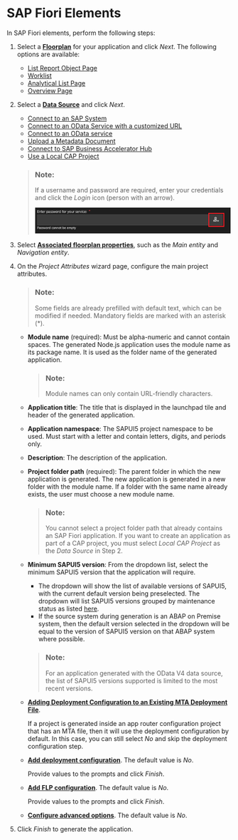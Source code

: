 <!-- loio1488469a315c442fa116ab4449d4ad27 -->

# SAP Fiori Elements

In SAP Fiori elements, perform the following steps:

1.  Select a [**Floorplan**](supported-floorplans-2b2b12e.md) for your application and click *Next*. The following options are available:
    -   [List Report Object Page](supported-floorplans-2b2b12e.md#loio2b2b12e708944d85a40d087194cc1edd__ul_emp_5pt_rlb)
    -   [Worklist](supported-floorplans-2b2b12e.md#loio2b2b12e708944d85a40d087194cc1edd__ul_v3k_15v_54b)
    -   [Analytical List Page](supported-floorplans-2b2b12e.md#loio2b2b12e708944d85a40d087194cc1edd__ul_jxj_25v_54b)
    -   [Overview Page](supported-floorplans-2b2b12e.md#loio2b2b12e708944d85a40d087194cc1edd__ul_dcr_h5v_54b)

2.  Select a [**Data Source**](data-source-9906181.md) and click *Next*.

    -   [Connect to an SAP System](data-source-9906181.md#loio99061814ead548808d539861fb27bafb__section_tpk_mzx_v4b)
    -   [Connect to an OData Service with a customized URL](data-source-9906181.md#loio99061814ead548808d539861fb27bafb__section_i2d_yzx_v4b)
    -   [Connect to an OData service](data-source-9906181.md#loio99061814ead548808d539861fb27bafb__section_sx1_chy_v4b)
    -   [Upload a Metadata Document](data-source-9906181.md#loio99061814ead548808d539861fb27bafb__section_xk3_nhy_v4b)
    -   [Connect to SAP Business Accelerator Hub](data-source-9906181.md#loio99061814ead548808d539861fb27bafb__section_rgz_xhy_v4b)
    -   [Use a Local CAP Project](data-source-9906181.md#loio99061814ead548808d539861fb27bafb__section_fgh_m3y_v4b)

    > ### Note:  
    > If a username and password are required, enter your credentials and click the *Login* icon \(person with an arrow\).
    > 
    > ![](images/Login_button_App_Gen_fb8dd99.png)

3.  Select [**Associated floorplan properties**](floorplan-properties-745ae0c.md), such as the *Main entity* and *Navigation entity*.
4.  On the *Project Attributes* wizard page, configure the main project attributes.

    > ### Note:  
    > Some fields are already prefilled with default text, which can be modified if needed. Mandatory fields are marked with an asterisk \(\*\).

    -   **Module name** \(required\): Must be alpha-numeric and cannot contain spaces. The generated Node.js application uses the module name as its package name. It is used as the folder name of the generated application.

        > ### Note:  
        > Module names can only contain URL-friendly characters.

    -   **Application title**: The title that is displayed in the launchpad tile and header of the generated application.
    -   **Application namespace**: The SAPUI5 project namespace to be used. Must start with a letter and contain letters, digits, and periods only.
    -   **Description**: The description of the application.
    -   **Project folder path** \(required\): The parent folder in which the new application is generated. The new application is generated in a new folder with the module name. If a folder with the same name already exists, the user must choose a new module name.

        > ### Note:  
        > You cannot select a project folder path that already contains an SAP Fiori application. If you want to create an application as part of a CAP project, you must select *Local CAP Project* as the *Data Source* in Step 2.

    -   **Minimum SAPUI5 version**: From the dropdown list, select the minimum SAPUI5 version that the application will require.

        -   The dropdown will show the list of available versions of SAPUI5, with the current default version being preselected. The dropdown will list SAPUI5 versions grouped by maintenance status as listed [here](https://ui5.sap.com/versionoverview.html).
        -   If the source system during generation is an ABAP on Premise system, then the default version selected in the dropdown will be equal to the version of SAPUI5 version on that ABAP system where possible.

        > ### Note:  
        > For an application generated with the OData V4 data source, the list of SAPUI5 versions supported is limited to the most recent versions.

    -   **[Adding Deployment Configuration to an Existing MTA Deployment File](../Additional-Configuration/adding-an-sap-fiori-application-to-an-mta-deployment-file-with-5a17ba6.md#loiod7525cef6f6c4aa4acf3ec09c5a8eacb)**.

        If a project is generated inside an app router configuration project that has an MTA file, then it will use the deployment configuration by default. In this case, you can still select *No* and skip the deployment configuration step.

    -   **[Add deployment configuration](../Additional-Configuration/additional-configuration-9bea64e.md#loio9bea64e63b824261932d90037ce3c5ae__section_itv_dk5_t4b)**. The default value is *No*.

        Provide values to the prompts and click *Finish*.

    -   **[Add FLP configuration](../Additional-Configuration/additional-configuration-9bea64e.md#loio9bea64e63b824261932d90037ce3c5ae__section_hbd_gzy_t4b)**. The default value is *No*.

        Provide values to the prompts and click *Finish*.

    -   **[Configure advanced options](../Additional-Configuration/additional-configuration-9bea64e.md#loio9bea64e63b824261932d90037ce3c5ae__section_uhj_l2z_t4b)**. The default value is *No*.

5.  Click *Finish* to generate the application.

